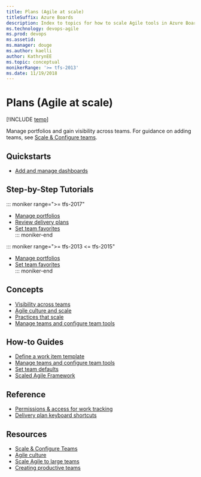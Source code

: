 ```yaml
---
title: Plans (Agile at scale)
titleSuffix: Azure Boards
description: Index to topics for how to scale Agile tools in Azure Boards, Azure DevOps, & Team Foundation Server 
ms.technology: devops-agile
ms.prod: devops
ms.assetid: 
ms.manager: douge
ms.author: kaelli
author: KathrynEE
ms.topic: conceptual
monikerRange: '>= tfs-2013'
ms.date: 11/19/2018
---
```


# Plans (Agile at scale) 

[!INCLUDE [temp](../_shared/version-vsts-tfs-all-versions.md)]

Manage portfolios and gain visibility across teams. For guidance on adding teams, see [Scale & Configure teams](../../organizations/settings/index.md).

## Quickstarts

- [Add and manage dashboards](../../report/dashboards/dashboards.md?toc=/azure/devops/boards/plans/toc.json&bc=/azure/devops/boards/plans/breadcrumb/toc.json)


## Step-by-Step Tutorials

::: moniker range=">= tfs-2017" 
- [Manage portfolios](portfolio-management.md)
- [Review delivery plans](review-team-plans.md) 
- [Set team favorites](../../project/navigation/set-favorites.md?toc=/azure/devops/boards/plans/toc.json&bc=/azure/devops/boards/plans/breadcrumb/toc.json)  
::: moniker-end

::: moniker range=">= tfs-2013 <= tfs-2015" 
- [Manage portfolios](portfolio-management.md)
- [Set team favorites](../../project/navigation/set-favorites.md?toc=/azure/devops/boards/plans/toc.json&bc=/azure/devops/boards/plans/breadcrumb/toc.json)  
::: moniker-end

## Concepts 
       
- [Visibility across teams](visibility-across-teams.md)   
- [Agile culture and scale](agile-culture.md)   
- [Practices that scale](practices-that-scale.md)  
- [Manage teams and configure team tools](../../organizations/settings/manage-teams.md)

## How-to Guides
- [Define a work item template](../backlogs/work-item-template.md?toc=/azure/devops/boards/plans/toc.json&bc=/azure/devops/boards/plans/breadcrumb/toc.json)
- [Manage teams and configure team tools](../../organizations/settings/manage-teams.md) 
- [Set team defaults](../../organizations/settings/set-team-defaults.md) 
- [Scaled Agile Framework](scaled-agile-framework.md)   


## Reference
- [Permissions & access for work tracking](../../organizations/security/permissions-access-work-tracking.md?toc=/azure/devops/boards/plans/toc.json&bc=/azure/devops/boards/plans/breadcrumb/toc.json)
- [Delivery plan keyboard shortcuts](delivery-plan-keyboard-shortcuts.md)  


## Resources  
- [Scale & Configure Teams](../../organizations/settings/scale/index.md)
- [Agile culture](/azure/devops/learn/agile/agile-culture)  
- [Scale Agile to large teams](/azure/devops/learn/agile/scale-agile-large-teams)  
- [Creating productive teams](/azure/devops/learn/agile/productive-teams)    
